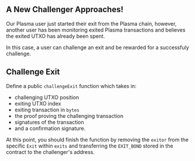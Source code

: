 ## A New Challenger Approaches!

Our Plasma user just started their exit from the Plasma chain, however, another user has been monitoring exited Plasma transactions and believes the exited UTXO has already been spent. 

In this case, a user can challenge an exit and be rewarded for a successfuly challenge.

## Challenge Exit

Define a public `challengeExit` function which takes in:

- challenging UTXO position
- exiting UTXO index
- exiting transaction in `bytes` 
- the proof proving the challenging transaction 
- signatures of the transaction 
- and a confirmation signature.

At this point, you should finish the function by removing the `exitor` from the specific `Exit` within `exits` and transferring the `EXIT_BOND` stored in the contract to the challenger's address.